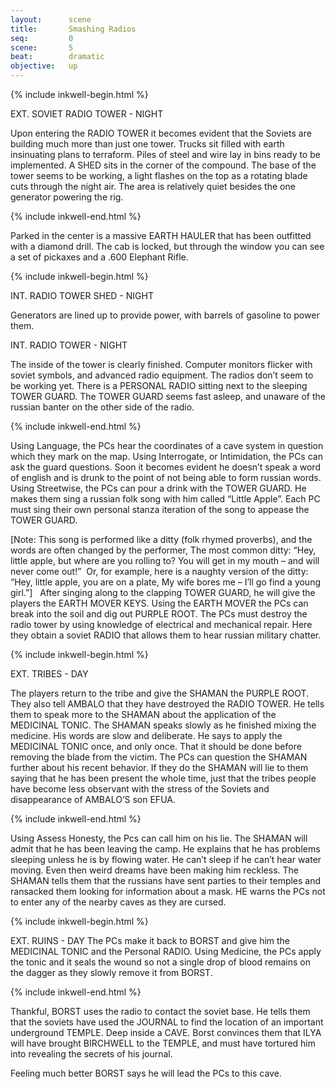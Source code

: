 ```yaml
---
layout:      scene
title:       Smashing Radios
seq:         0
scene:       5
beat:        dramatic
objective:   up
---
```



{% include inkwell-begin.html %}

EXT. SOVIET RADIO TOWER - NIGHT

Upon entering the RADIO TOWER it becomes evident that the Soviets are building much more than just one tower.
Trucks sit filled with earth insinuating plans to terraform.
Piles of steel and wire lay in bins ready to be implemented.
A SHED sits in the corner of the compound.
The base of the tower seems to be working,
a light flashes on the top as a rotating blade cuts through the night air.
The area is relatively quiet besides the one generator powering the rig.

{% include inkwell-end.html %}


Parked in the center is a massive EARTH HAULER that has been outfitted with a diamond drill.
The cab is locked, but through the window you can see a set of pickaxes and a .600 Elephant Rifle.


{% include inkwell-begin.html %}

INT. RADIO TOWER SHED - NIGHT

Generators are lined up to provide power, with barrels of gasoline to power them.

INT. RADIO TOWER - NIGHT

The inside of the tower is clearly finished.
Computer monitors flicker with soviet symbols, and advanced radio equipment.
The radios don’t seem to be working yet.
There is a PERSONAL RADIO sitting next to the sleeping TOWER GUARD.
The TOWER GUARD seems fast asleep, and unaware of the russian banter on the other side of the radio.

{% include inkwell-end.html %}


Using Language, the PCs hear the coordinates of a cave system in question which they mark on the map.
Using Interrogate, or Intimidation, the PCs can ask the guard questions.
Soon it becomes evident he doesn’t speak a word of english and is drunk to the point of not being able to form russian words.
Using Streetwise, the PCs can pour a drink with the TOWER GUARD.
He makes them sing a russian folk song with him called “Little Apple”.
Each PC must sing their own personal stanza iteration of the song to appease the TOWER GUARD.

[Note: This song is performed like a ditty (folk rhymed proverbs), and the words are often changed by the performer, The most common ditty: “Hey, little apple, but where are you rolling to? You will get in my mouth – and will never come out!”  Or, for example, here is a naughty version of the ditty:  “Hey, little apple, you are on a plate, My wife bores me – I’ll go find a young girl.”]
 
After singing along to the clapping TOWER GUARD,
he will give the players the EARTH MOVER KEYS.
Using the EARTH MOVER the PCs can break into the soil and dig out PURPLE ROOT.
The PCs must destroy the radio tower by using knowledge of electrical and mechanical repair.
Here they obtain a soviet RADIO that allows them to hear russian military chatter.


{% include inkwell-begin.html %}

EXT. TRIBES - DAY

The players return to the tribe and give the SHAMAN the PURPLE ROOT.
They also tell AMBALO that they have destroyed the RADIO TOWER.
He tells them to speak more to the SHAMAN about the application of the MEDICINAL TONIC.
The SHAMAN speaks slowly as he finished mixing the medicine.
His words are slow and deliberate.
He says to apply the MEDICINAL TONIC once, and only once.
That it should be done before removing the blade from the victim.
The PCs can question the SHAMAN further about his recent behavior.
If they do the SHAMAN will lie to them saying that he has been present the whole time,
just that the tribes people have become less observant with the stress of the Soviets and disappearance of AMBALO’S son EFUA. 

{% include inkwell-end.html %}



Using Assess Honesty, the Pcs can call him on his lie.
The SHAMAN will admit that he has been leaving the camp.
He explains that he has problems sleeping unless he is by flowing water.
He can’t sleep if he can’t hear water moving.
Even then weird dreams have been making him reckless.
The SHAMAN tells them that the russians have sent parties to their temples and ransacked them looking for information about a mask.
HE warns the PCs not to enter any of the nearby caves as they are cursed.


{% include inkwell-begin.html %}

EXT. RUINS - DAY
The PCs make it back to BORST and give him the MEDICINAL TONIC and the Personal RADIO.
Using Medicine, the PCs apply the tonic and it seals the wound so not a single drop of blood remains on the dagger as they slowly remove it from BORST.

{% include inkwell-end.html %}


Thankful, BORST uses the radio to contact the soviet base.
He tells them that the soviets have used the JOURNAL to find the location of an important underground TEMPLE.
Deep inside a CAVE. Borst convinces them that ILYA will have brought BIRCHWELL to the TEMPLE,
and must have tortured him into revealing the secrets of his journal.

Feeling much better BORST says he will lead the PCs to this cave.














